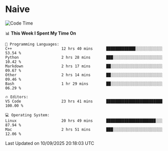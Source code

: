 # Naive
<!-- ## 日拱一卒，功不唐捐 -->
<!-- [![GitHub Streak](https://streak-stats.demolab.com/?user=XiaoXKKK)](https://git.io/streak-stats) -->
<!--START_SECTION:waka-->
![Code Time](http://img.shields.io/badge/Code%20Time-794%20hrs%2022%20mins-blue)

📊 **This Week I Spent My Time On** 

```text
💬 Programming Languages: 
C++                      12 hrs 40 mins      █████████████░░░░░░░░░░░░   53.54 % 
Python                   2 hrs 28 mins       ███░░░░░░░░░░░░░░░░░░░░░░   10.42 % 
Markdown                 2 hrs 17 mins       ██░░░░░░░░░░░░░░░░░░░░░░░   09.67 % 
Other                    2 hrs 14 mins       ██░░░░░░░░░░░░░░░░░░░░░░░   09.46 % 
Bash                     1 hr 29 mins        ██░░░░░░░░░░░░░░░░░░░░░░░   06.29 % 

🔥 Editors: 
VS Code                  23 hrs 41 mins      █████████████████████████   100.00 % 

💻 Operating System: 
Linux                    20 hrs 49 mins      ██████████████████████░░░   87.94 % 
Mac                      2 hrs 51 mins       ███░░░░░░░░░░░░░░░░░░░░░░   12.06 % 
```


 Last Updated on 10/09/2025 20:18:03 UTC
<!--END_SECTION:waka-->
